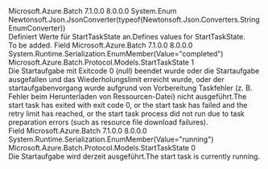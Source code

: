 <Type Name="StartTaskState" FullName="Microsoft.Azure.Batch.Protocol.Models.StartTaskState">
  <TypeSignature Language="C#" Value="public enum StartTaskState" />
  <TypeSignature Language="ILAsm" Value=".class public auto ansi sealed StartTaskState extends System.Enum" />
  <TypeSignature Language="DocId" Value="T:Microsoft.Azure.Batch.Protocol.Models.StartTaskState" />
  <TypeSignature Language="VB.NET" Value="Public Enum StartTaskState" />
  <TypeSignature Language="F#" Value="type StartTaskState = " />
  <AssemblyInfo>
    <AssemblyName>Microsoft.Azure.Batch</AssemblyName>
    <AssemblyVersion>7.1.0.0</AssemblyVersion>
    <AssemblyVersion>8.0.0.0</AssemblyVersion>
  </AssemblyInfo>
  <Base>
    <BaseTypeName>System.Enum</BaseTypeName>
  </Base>
  <Attributes>
    <Attribute>
      <AttributeName>Newtonsoft.Json.JsonConverter(typeof(Newtonsoft.Json.Converters.StringEnumConverter))</AttributeName>
    </Attribute>
  </Attributes>
  <Docs>
    <summary>
            <span data-ttu-id="85d78-101">Definiert Werte für StartTaskState an.</span><span class="sxs-lookup"><span data-stu-id="85d78-101">Defines values for StartTaskState.</span></span>
            </summary>
    <remarks>To be added.</remarks>
  </Docs>
  <Members>
    <Member MemberName="Completed">
      <MemberSignature Language="C#" Value="Completed" />
      <MemberSignature Language="ILAsm" Value=".field public static literal valuetype Microsoft.Azure.Batch.Protocol.Models.StartTaskState Completed = int32(1)" />
      <MemberSignature Language="DocId" Value="F:Microsoft.Azure.Batch.Protocol.Models.StartTaskState.Completed" />
      <MemberSignature Language="VB.NET" Value="Completed" />
      <MemberSignature Language="F#" Value="Completed = 1" Usage="Microsoft.Azure.Batch.Protocol.Models.StartTaskState.Completed" />
      <MemberType>Field</MemberType>
      <AssemblyInfo>
        <AssemblyName>Microsoft.Azure.Batch</AssemblyName>
        <AssemblyVersion>7.1.0.0</AssemblyVersion>
        <AssemblyVersion>8.0.0.0</AssemblyVersion>
      </AssemblyInfo>
      <Attributes>
        <Attribute>
          <AttributeName>System.Runtime.Serialization.EnumMember(Value="completed")</AttributeName>
        </Attribute>
      </Attributes>
      <ReturnValue>
        <ReturnType>Microsoft.Azure.Batch.Protocol.Models.StartTaskState</ReturnType>
      </ReturnValue>
      <MemberValue>1</MemberValue>
      <Docs>
        <summary>
            <span data-ttu-id="85d78-102">Die Startaufgabe mit Exitcode 0 (null) beendet wurde oder die Startaufgabe ausgefallen und das Wiederholungslimit erreicht wurde, oder der startaufgabenvorgang wurde aufgrund von Vorbereitung Taskfehler (z. B. Fehler beim Herunterladen von Ressourcen-Datei) nicht ausgeführt.</span><span class="sxs-lookup"><span data-stu-id="85d78-102">The start task has exited with exit code 0, or the start task has failed and the retry limit has reached, or the start task process did not run due to task preparation errors (such as resource file download failures).</span></span>
            </summary>
      </Docs>
    </Member>
    <Member MemberName="Running">
      <MemberSignature Language="C#" Value="Running" />
      <MemberSignature Language="ILAsm" Value=".field public static literal valuetype Microsoft.Azure.Batch.Protocol.Models.StartTaskState Running = int32(0)" />
      <MemberSignature Language="DocId" Value="F:Microsoft.Azure.Batch.Protocol.Models.StartTaskState.Running" />
      <MemberSignature Language="VB.NET" Value="Running" />
      <MemberSignature Language="F#" Value="Running = 0" Usage="Microsoft.Azure.Batch.Protocol.Models.StartTaskState.Running" />
      <MemberType>Field</MemberType>
      <AssemblyInfo>
        <AssemblyName>Microsoft.Azure.Batch</AssemblyName>
        <AssemblyVersion>7.1.0.0</AssemblyVersion>
        <AssemblyVersion>8.0.0.0</AssemblyVersion>
      </AssemblyInfo>
      <Attributes>
        <Attribute>
          <AttributeName>System.Runtime.Serialization.EnumMember(Value="running")</AttributeName>
        </Attribute>
      </Attributes>
      <ReturnValue>
        <ReturnType>Microsoft.Azure.Batch.Protocol.Models.StartTaskState</ReturnType>
      </ReturnValue>
      <MemberValue>0</MemberValue>
      <Docs>
        <summary>
            <span data-ttu-id="85d78-103">Die Startaufgabe wird derzeit ausgeführt.</span><span class="sxs-lookup"><span data-stu-id="85d78-103">The start task is currently running.</span></span>
            </summary>
      </Docs>
    </Member>
  </Members>
</Type>
